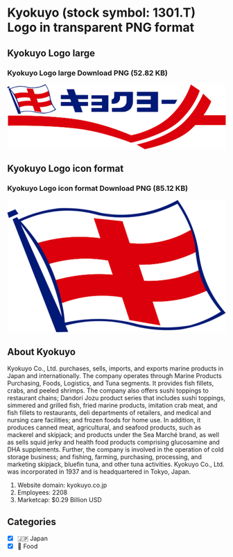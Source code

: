 # Kyokuyo (stock symbol: 1301.T) Logo in transparent PNG format

## Kyokuyo Logo large

### Kyokuyo Logo large Download PNG (52.82 KB)

![Kyokuyo Logo large Download PNG (52.82 KB)](/img/orig/1301.T_BIG-2722d33c.png)

## Kyokuyo Logo icon format

### Kyokuyo Logo icon format Download PNG (85.12 KB)

![Kyokuyo Logo icon format Download PNG (85.12 KB)](/img/orig/1301.T-949d8d90.png)

## About Kyokuyo

Kyokuyo Co., Ltd. purchases, sells, imports, and exports marine products in Japan and internationally. The company operates through Marine Products Purchasing, Foods, Logistics, and Tuna segments. It provides fish fillets, crabs, and peeled shrimps. The company also offers sushi toppings to restaurant chains; Dandori Jozu product series that includes sushi toppings, simmered and grilled fish, fried marine products, imitation crab meat, and fish fillets to restaurants, deli departments of retailers, and medical and nursing care facilities; and frozen foods for home use. In addition, it produces canned meat, agricultural, and seafood products, such as mackerel and skipjack; and products under the Sea Marché brand, as well as sells squid jerky and health food products comprising glucosamine and DHA supplements. Further, the company is involved in the operation of cold storage business; and fishing, farming, purchasing, processing, and marketing skipjack, bluefin tuna, and other tuna activities. Kyokuyo Co., Ltd. was incorporated in 1937 and is headquartered in Tokyo, Japan.

1. Website domain: kyokuyo.co.jp
2. Employees: 2208
3. Marketcap: $0.29 Billion USD


## Categories
- [x] 🇯🇵 Japan
- [x] 🍴 Food
